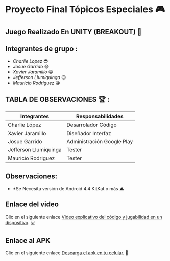 # Proyecto Final Tópicos Especiales :video_game:

## Juego Realizado En UNITY (BREAKOUT) :space_invader:

## Integrantes de grupo : 

* *Charlie Lopez* :sunglasses:
* *Josue Garrido* :smile:
* *Xavier Jaramillo* :grin:
* *Jefferson Llumiquinga* :wink:
* *Mauricio Rodriguez* :grinning:


## TABLA DE OBSERVACIONES :trophy: : 
| Integrantes             | Responsabilidades           |
| ----------------------  | -------------------         |
| Charlie López           | Desarrolador Código         |
| Xavier Jaramillo        | Diseñador Interfaz          |
| Josue Garrido           | Administración Google Play  |
| Jefferson Llumiquinga   | Tester                      |
| Mauricio Rodriguez      | Tester                      |

## Observaciones:

* *Se Necesita versión de Android 4.4 KitKat o más :warning:

## Enlace del video
Clic en el siguiente enlace [Video explicativo del código y jugabilidad en un dispositivo](). :computer:

## Enlace al APK
Clic en el siguiente enlace [Descarga el apk en tu celular](). :iphone:
